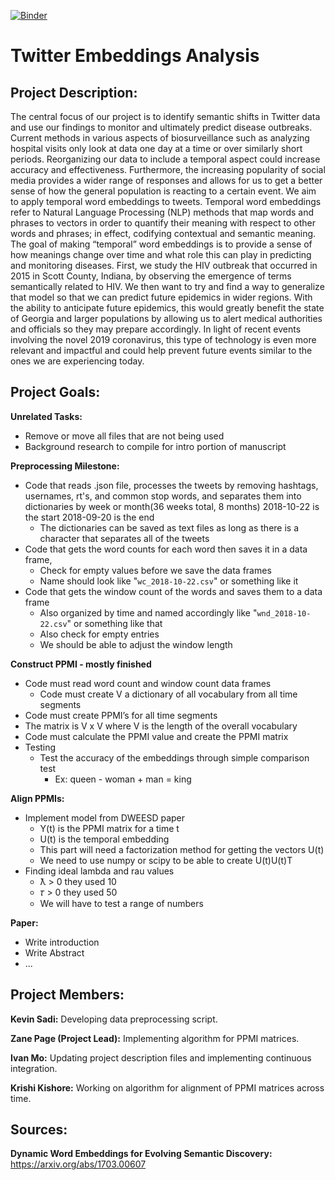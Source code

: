 [![Binder](https://mybinder.org/badge_logo.svg)](https://mybinder.org/v2/gh/quinngroup/Twitter-Embedding-Analysis/preprocessing-python?filepath=preprocessing%2FDatavis.ipynb)
# Twitter Embeddings Analysis

## Project Description:
The central focus of our project is to identify semantic shifts in Twitter data and use our findings to monitor and ultimately predict disease outbreaks. Current methods in various aspects of biosurveillance such as analyzing hospital visits only look at data one day at a time or over similarly short periods. Reorganizing our data to include a temporal aspect could increase accuracy and effectiveness. Furthermore, the increasing popularity of social media provides a wider range of responses and allows for us to get a better sense of how the general population is reacting to a certain event. We aim to apply temporal word embeddings to tweets. Temporal word embeddings refer to Natural Language Processing (NLP) methods that map words and phrases to vectors in order to quantify their meaning with respect to other words and phrases; in effect, codifying contextual and semantic meaning. The goal of making “temporal” word embeddings is to provide a sense of how meanings change over time and what role this can play in predicting and monitoring diseases. First, we study the HIV outbreak that occurred in 2015 in Scott County, Indiana, by observing the emergence of terms semantically related to HIV. We then want to try and find a way to generalize that model so that we can predict future epidemics in wider regions. With the ability to anticipate future epidemics, this would greatly benefit the state of Georgia and larger populations by allowing us to alert medical authorities and officials so they may prepare accordingly. In light of recent events involving the novel 2019 coronavirus, this type of technology is even more relevant and impactful and could help prevent future events similar to the ones we are experiencing today.

## Project Goals:

**Unrelated Tasks:**
 - Remove or move all files that are not being used
 - Background research to compile for intro portion of manuscript

**Preprocessing Milestone:**
 - Code that reads .json file, processes the tweets by removing hashtags, usernames, rt's, and common stop words, and separates them into dictionaries by week or month(36 weeks total, 8 months) 2018-10-22 is the start 2018-09-20 is the end
   - The dictionaries can be saved as text files as long as there is a character that separates all of the tweets
 - Code that gets the word counts for each word then saves it in a data frame,
   - Check for empty values before we save the data frames
   - Name should look like "`wc_2018-10-22.csv`" or something like it
 - Code that gets the window count of the words and saves them to a data frame
   - Also organized by time and named accordingly like "`wnd_2018-10-22.csv`" or something like that
   - Also check for empty entries
   - We should be able to adjust the window length
 
**Construct PPMI - mostly finished**
 - Code must read word count and window count data frames
   - Code must create V a dictionary of all vocabulary from all time segments
 - Code must create PPMI’s for all time segments
 - The matrix is V x V where V is the length of the overall vocabulary
 - Code must calculate the PPMI value and create the PPMI matrix
 - Testing
   - Test the accuracy of the embeddings through simple comparison test 
     - Ex: queen - woman + man = king
 
**Align PPMIs:**
 - Implement model from DWEESD paper
   - Y(t) is the PPMI matrix for a time t
   - U(t) is the temporal embedding
   - This part will need a factorization method for getting the vectors U(t)
   - We need to use numpy or scipy to be able to create U(t)U(t)T
 - Finding ideal lambda and rau values
   - ƛ > 0 they used 10
   - 𝜏 > 0 they used 50
   - We will have to test a range of numbers

**Paper:**
 - Write introduction
 - Write Abstract
 - ...

## Project Members:

**Kevin Sadi:** Developing data preprocessing script.

**Zane Page (Project Lead):** Implementing algorithm for PPMI matrices.

**Ivan Mo:** Updating project description files and implementing continuous integration.

**Krishi Kishore:** Working on algorithm for alignment of PPMI matrices across time.

## Sources:

**Dynamic Word Embeddings for Evolving Semantic Discovery:**
https://arxiv.org/abs/1703.00607
